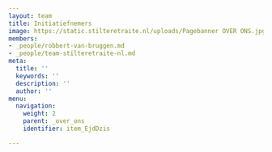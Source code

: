 ```yaml
---
layout: team
title: Initiatiefnemers
image: https://static.stilteretraite.nl/uploads/Pagebanner OVER ONS.jpg
members:
- _people/robbert-van-bruggen.md
- _people/team-stilteretraite-nl.md
meta:
  title: ''
  keywords: ''
  description: ''
  author: ''
menu:
  navigation:
    weight: 2
    parent: _over_ons
    identifier: item_EjdDzis

---
```

